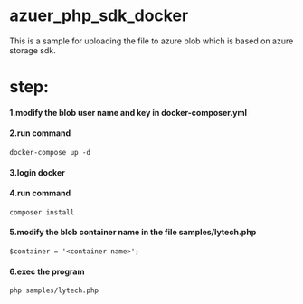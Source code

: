 # azuer_php_sdk_docker

This is a sample for uploading the file to azure blob which is based on azure storage sdk.

# step:
#### 1.modify the blob user name and key in docker-composer.yml
#### 2.run command
```
docker-compose up -d
```
#### 3.login docker
#### 4.run command
```
composer install
```
#### 5.modify the blob container name in the file samples/lytech.php

```
$container = '<container name>';
```

#### 6.exec the program
```
php samples/lytech.php
```